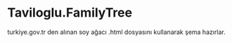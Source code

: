 # Taviloglu.FamilyTree
turkiye.gov.tr den alınan soy ağacı .html dosyasını kullanarak şema hazırlar.
